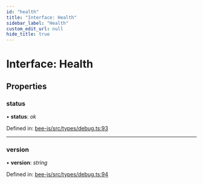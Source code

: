 ```yaml
---
id: "health"
title: "Interface: Health"
sidebar_label: "Health"
custom_edit_url: null
hide_title: true
---
```


# Interface: Health

## Properties

### status

• **status**: *ok*

Defined in: [bee-js/src/types/debug.ts:93](https://github.com/ethersphere/bee-js/blob/430becc/src/types/debug.ts#L93)

___

### version

• **version**: *string*

Defined in: [bee-js/src/types/debug.ts:94](https://github.com/ethersphere/bee-js/blob/430becc/src/types/debug.ts#L94)
